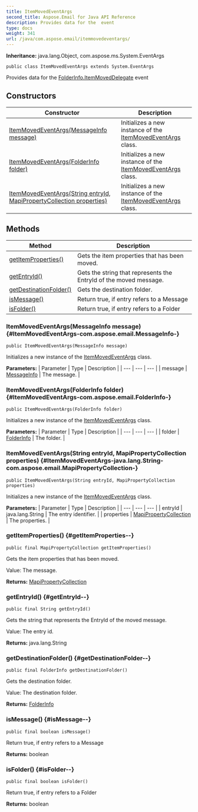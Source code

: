 ```yaml
---
title: ItemMovedEventArgs
second_title: Aspose.Email for Java API Reference
description: Provides data for the  event
type: docs
weight: 341
url: /java/com.aspose.email/itemmovedeventargs/
---
```

**Inheritance:**
java.lang.Object, com.aspose.ms.System.EventArgs
```
public class ItemMovedEventArgs extends System.EventArgs
```

Provides data for the [FolderInfo.ItemMovedDelegate](../../com.aspose.email/folderinfo\#ItemMovedDelegate) event
## Constructors

| Constructor | Description |
| --- | --- |
| [ItemMovedEventArgs(MessageInfo message)](#ItemMovedEventArgs-com.aspose.email.MessageInfo-) | Initializes a new instance of the [ItemMovedEventArgs](../../com.aspose.email/itemmovedeventargs) class. |
| [ItemMovedEventArgs(FolderInfo folder)](#ItemMovedEventArgs-com.aspose.email.FolderInfo-) | Initializes a new instance of the [ItemMovedEventArgs](../../com.aspose.email/itemmovedeventargs) class. |
| [ItemMovedEventArgs(String entryId, MapiPropertyCollection properties)](#ItemMovedEventArgs-java.lang.String-com.aspose.email.MapiPropertyCollection-) | Initializes a new instance of the [ItemMovedEventArgs](../../com.aspose.email/itemmovedeventargs) class. |
## Methods

| Method | Description |
| --- | --- |
| [getItemProperties()](#getItemProperties--) | Gets the item properties that has been moved. |
| [getEntryId()](#getEntryId--) | Gets the string that represents the EntryId of the moved message. |
| [getDestinationFolder()](#getDestinationFolder--) | Gets the destination folder. |
| [isMessage()](#isMessage--) | Return true, if entry refers to a Message |
| [isFolder()](#isFolder--) | Return true, if entry refers to a Folder |
### ItemMovedEventArgs(MessageInfo message) {#ItemMovedEventArgs-com.aspose.email.MessageInfo-}
```
public ItemMovedEventArgs(MessageInfo message)
```


Initializes a new instance of the [ItemMovedEventArgs](../../com.aspose.email/itemmovedeventargs) class.

**Parameters:**
| Parameter | Type | Description |
| --- | --- | --- |
| message | [MessageInfo](../../com.aspose.email/messageinfo) | The message. |

### ItemMovedEventArgs(FolderInfo folder) {#ItemMovedEventArgs-com.aspose.email.FolderInfo-}
```
public ItemMovedEventArgs(FolderInfo folder)
```


Initializes a new instance of the [ItemMovedEventArgs](../../com.aspose.email/itemmovedeventargs) class.

**Parameters:**
| Parameter | Type | Description |
| --- | --- | --- |
| folder | [FolderInfo](../../com.aspose.email/folderinfo) | The folder. |

### ItemMovedEventArgs(String entryId, MapiPropertyCollection properties) {#ItemMovedEventArgs-java.lang.String-com.aspose.email.MapiPropertyCollection-}
```
public ItemMovedEventArgs(String entryId, MapiPropertyCollection properties)
```


Initializes a new instance of the [ItemMovedEventArgs](../../com.aspose.email/itemmovedeventargs) class.

**Parameters:**
| Parameter | Type | Description |
| --- | --- | --- |
| entryId | java.lang.String | The entry identifier. |
| properties | [MapiPropertyCollection](../../com.aspose.email/mapipropertycollection) | The properties. |

### getItemProperties() {#getItemProperties--}
```
public final MapiPropertyCollection getItemProperties()
```


Gets the item properties that has been moved.

Value: The message.

**Returns:**
[MapiPropertyCollection](../../com.aspose.email/mapipropertycollection)
### getEntryId() {#getEntryId--}
```
public final String getEntryId()
```


Gets the string that represents the EntryId of the moved message.

Value: The entry id.

**Returns:**
java.lang.String
### getDestinationFolder() {#getDestinationFolder--}
```
public final FolderInfo getDestinationFolder()
```


Gets the destination folder.

Value: The destination folder.

**Returns:**
[FolderInfo](../../com.aspose.email/folderinfo)
### isMessage() {#isMessage--}
```
public final boolean isMessage()
```


Return true, if entry refers to a Message

**Returns:**
boolean
### isFolder() {#isFolder--}
```
public final boolean isFolder()
```


Return true, if entry refers to a Folder

**Returns:**
boolean
